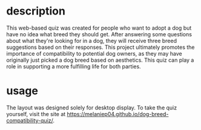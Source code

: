 # description
This web-based quiz was created for people who want to adopt a dog but have no idea what breed they should get. After answering some questions about what they're looking for in a dog, they will receive three breed suggestions based on their responses. This project ultimately promotes the importance of compatibility to potential dog owners, as they may have originally just picked a dog breed based on aesthetics. This quiz can play a role in supporting a more fulfilling life for both parties.

# usage
The layout was designed solely for desktop display. To take the quiz yourself, visit the site at https://melaniep04.github.io/dog-breed-compatibility-quiz/.
